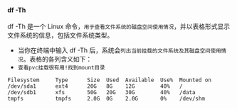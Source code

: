 #### df -Th
df -Th 是一个 Linux 命令，`用于查看文件系统的磁盘空间使用情况`，并以表格形式显示文件系统的信息，包括文件系统类型。

* 当你在终端中输入 df -Th 后，系统会`列出当前挂载的文件系统及其磁盘空间使用情况`。表格的各列含义如下：
* `查看pvc挂载很有用!找到mount目录`
```shell
Filesystem     Type      Size  Used  Available  Use%  Mounted on
/dev/sda1      ext4      20G   8G    12G        40%   /
/dev/sdb1      xfs       50G   20G   30G        40%   /data
tmpfs          tmpfs     2.0G  0G    2.0G       0%    /dev/shm
```





